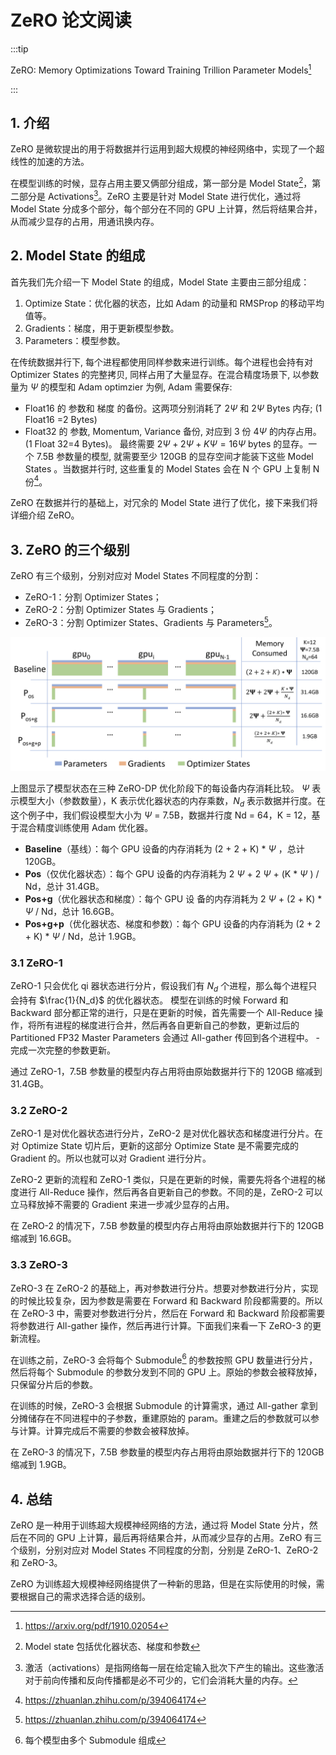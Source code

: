 # ZeRO 论文阅读

:::tip

ZeRO: Memory Optimizations Toward Training Trillion Parameter Models[^1]

:::

## 1. 介绍

ZeRO 是微软提出的用于将数据并行运用到超大规模的神经网络中，实现了一个超线性的加速的方法。

在模型训练的时候，显存占用主要又俩部分组成，第一部分是 Model State[^2]，第二部分是 Activations[^3]。ZeRO 主要是针对 Model State 进行优化，通过将 Model State 分成多个部分，每个部分在不同的 GPU 上计算，然后将结果合并，从而减少显存的占用，用通讯换内存。

## 2. Model State 的组成

首先我们先介绍一下 Model State 的组成，Model State 主要由三部分组成：

1. Optimize State：优化器的状态，比如 Adam 的动量和 RMSProp 的移动平均值等。
2. Gradients：梯度，用于更新模型参数。
3. Parameters：模型参数。

在传统数据并行下, 每个进程都使用同样参数来进行训练。每个进程也会持有对 Optimizer States 的完整拷贝, 同样占用了大量显存。在混合精度场景下, 以参数量为 $\Psi$ 的模型和 Adam optimzier 为例, Adam 需要保存: 

- Float16 的 参数和 梯度 的备份。这两项分别消耗了 $2 \Psi$ 和 $2 \Psi$ Bytes 内存; (1 Float16 =2 Bytes) 
- Float32 的 参数, Momentum, Variance 备份, 对应到 3 份 $4 \Psi$ 的内存占用。(1 Float 32=4 Bytes)。 最终需要 $2 \Psi+2 \Psi+K \Psi=16 \Psi$ bytes 的显存。一个 7.5B 参数量的模型, 就需要至少 120GB 的显存空间才能装下这些 Model States 。当数据并行时, 这些重复的 Model States 会在 N 个 GPU 上复制 N 份[^4]。

ZeRO 在数据并行的基础上，对冗余的 Model State 进行了优化，接下来我们将详细介绍 ZeRO。

## 3. ZeRO 的三个级别

ZeRO 有三个级别，分别对应对 Model States 不同程度的分割： 

- ZeRO-1：分割 Optimizer States； 
- ZeRO-2：分割 Optimizer States 与 Gradients； 
- ZeRO-3：分割 Optimizer States、Gradients 与 Parameters[^4]。

![picture 0](images/788e6753e3bb1c22c3cd79bc4245959b390f85dd0bbfd416c6dbafdd7048f3ad.png)  

上图显示了模型状态在三种 ZeRO-DP 优化阶段下的每设备内存消耗比较。 $\Psi$ 表示模型大小（参数数量），K 表示优化器状态的内存乘数，$N_d$ 表示数据并行度。在这个例子中，我们假设模型大小为 $\Psi$  = 7.5B，数据并行度 Nd = 64，K = 12，基于混合精度训练使用 Adam 优化器。

- **Baseline**（基线）：每个 GPU 设备的内存消耗为 (2 + 2 + K) *  $\Psi$ ，总计 120GB。
- **Pos**（仅优化器状态）：每个 GPU 设备的内存消耗为 2 $\Psi$  + 2 $\Psi$  + (K *  $\Psi$ ) / Nd，总计 31.4GB。
- **Pos+g**（优化器状态和梯度）：每个 GPU 设 备的内存消耗为 2 $\Psi$  + (2 + K) *  $\Psi$  / Nd，总计 16.6GB。
- **Pos+g+p**（优化器状态、梯度和参数）：每个 GPU 设备的内存消耗为 (2 + 2 + K) *  $\Psi$  / Nd，总计  1.9GB。


### 3.1 ZeRO-1

ZeRO-1 只会优化 qi 器状态进行分片，假设我们有 $N_d$ 个进程，那么每个进程只会持有 $\frac{1}{N_d}$ 的优化器状态。 模型在训练的时候 Forward 和 Backward 部分都正常的进行，只是在更新的时候，首先需要一个 All-Reduce 操作，将所有进程的梯度进行合并，然后再各自更新自己的参数，更新过后的 Partitioned FP32 Master Parameters 会通过 All-gather 传回到各个进程中。 - 完成一次完整的参数更新。

通过 ZeRO-1，7.5B 参数量的模型内存占用将由原始数据并行下的 120GB 缩减到 31.4GB。

### 3.2 ZeRO-2

ZeRO-1 是对优化器状态进行分片，ZeRO-2 是对优化器状态和梯度进行分片。在对 Optimize State 切片后，更新的这部分 Optimize State 是不需要完成的 Gradient 的。所以也就可以对 Gradient 进行分片。

ZeRO-2 更新的流程和 ZeRO-1 类似，只是在更新的时候，需要先将各个进程的梯度进行 All-Reduce 操作，然后再各自更新自己的参数。不同的是，ZeRO-2 可以立马释放掉不需要的 Gradient 来进一步减少显存的占用。

在 ZeRO-2 的情况下，7.5B 参数量的模型内存占用将由原始数据并行下的 120GB 缩减到 16.6GB。

### 3.3 ZeRO-3

ZeRO-3 在 ZeRO-2 的基础上，再对参数进行分片。想要对参数进行分片，实现的时候比较复杂，因为参数是需要在 Forward 和 Backward 阶段都需要的。所以在 ZeRO-3 中，需要对参数进行分片，然后在 Forward 和 Backward 阶段都需要将参数进行 All-gather 操作，然后再进行计算。下面我们来看一下 ZeRO-3 的更新流程。

在训练之前，ZeRO-3 会将每个 Submodule[^5] 的参数按照 GPU 数量进行分片，然后将每个 Submodule 的参数分发到不同的 GPU 上。原始的参数会被释放掉，只保留分片后的参数。

在训练的时候，ZeRO-3 会根据 Submodule 的计算需求，通过 All-gather 拿到分摊储存在不同进程中的子参数，重建原始的 param。重建之后的参数就可以参与计算。计算完成后不需要的参数会被释放掉。

在 ZeRO-3 的情况下，7.5B 参数量的模型内存占用将由原始数据并行下的 120GB 缩减到 1.9GB。

## 4. 总结

ZeRO 是一种用于训练超大规模神经网络的方法，通过将 Model State 分片，然后在不同的 GPU 上计算，最后再将结果合并，从而减少显存的占用。ZeRO 有三个级别，分别对应对 Model States 不同程度的分割，分别是 ZeRO-1、ZeRO-2 和 ZeRO-3。

ZeRO 为训练超大规模神经网络提供了一种新的思路，但是在实际使用的时候，需要根据自己的需求选择合适的级别。



[^1]: https://arxiv.org/pdf/1910.02054
[^2]: Model state 包括优化器状态、梯度和参数
[^3]: 激活（activations）是指网络每一层在给定输入批次下产生的输出。这些激活对于前向传播和反向传播都是必不可少的，它们会消耗大量的内存。
[^4]: https://zhuanlan.zhihu.com/p/394064174
[^5]: 每个模型由多个 Submodule 组成